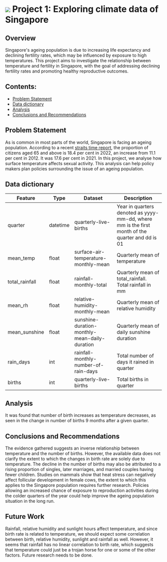 # ![](https://ga-dash.s3.amazonaws.com/production/assets/logo-9f88ae6c9c3871690e33280fcf557f33.png) Project 1: Exploring climate data of Singapore

## Overview
Singapore's ageing population is due to increasing life expectancy and declining fertility rates, which may be influenced by exposure to high temperatures. This project aims to investigate the relationship between temperature and fertility in Singapore, with the goal of addressing declining fertility rates and promoting healthy reproductive outcomes.


## Contents:
- [Problem Statement](#Problem-Statement)
- [Data dictionary](#Data-dictionary)
- [Analysis](#Analysis)
- [Conclusions and Recommendations](#Conclusions-and-Recommendations)

## Problem Statement
As is common in most parts of the world, Singapore is facing an ageing population. According to a recent [straits time report](https://www.straitstimes.com/singapore/singapores-population-ageing-rapidly-184-of-citizens-are-65-years-and-older), the proportion of citizens aged 65 and above is 18.4 per cent in 2022, an increase from 11.1 per cent in 2012. It was 17.6 per cent in 2021. In this project, we analyse how surface temperature affects sexual activity. This analysis can help policy makers plan policies surrounding the issue of an ageing population.

## Data dictionary
|Feature|Type|Dataset|Description|
|---|---|---|---|
|quarter|datetime|quarterly-live-births|Year in quarters denoted as yyyy-mm-dd, where mm is the first month of the quarter and dd is 01|
|mean_temp|float|surface-air-temperature-monthly-mean|Quarterly mean of temperature|
|total_rainfall|float|rainfall-monthly-total|Quarterly mean of total_rainfall. Total rainfall in mm|
|mean_rh|float|relative-humidity-monthly-mean|Quarterly mean of relative humidity|
|mean_sunshine|float|sunshine-duration-monthly-mean-daily-duration|Quarterly mean of daily sunshine duration|
|rain_days|int|rainfall-monthly-number-of-rain-days|Total number of days it rained in quarter|
|births|int|quarterly-live-births|Total births in quarter|

## Analysis
It was found that number of birth increases as temperature decreases, as seen in the change in number of births 9 months after a given quarter.

## Conclusions and Recommendations
The evidence gathered suggests an inverse relationship between temperature and the number of births. However, the available data does not clarify the extent to which the changes in birth rate are solely due to temperature. The decline in the number of births may also be attributed to a rising proportion of singles, later marriages, and married couples having fewer children. Studies on mammals show that heat stress can negatively affect follicular development in female cows, the extent to which this applies to the Singapore population requires further research. Policies allowing an increased chance of exposure to reproduction activities during the colder quarters of the year could help improve the ageing population situation in the long run.


## Future Work
Rainfall, relative humidity and sunlight hours affect temperature, and since birth rate is related to temperature, we should expect some correlation between birth, relative humidity, sunlight and rainfall as well. However, it seems that rainfall has no linear correlation to birth rate, which suggests that temperature could just be a trojan horse for one or some of the other factors. Future research needs to be done.